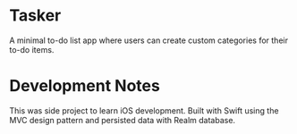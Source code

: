 # Tasker 
 A minimal to-do list app where users can create custom categories for their to-do items.
# Development Notes 
This was side project to learn iOS development. Built with Swift using the MVC design pattern and persisted data with Realm database.
   
